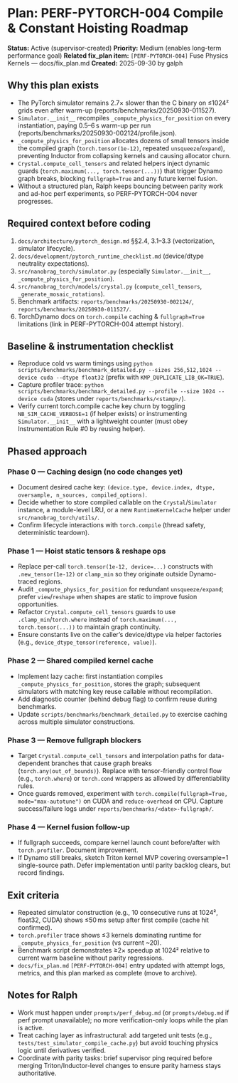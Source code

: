 # Plan: PERF-PYTORCH-004 Compile & Constant Hoisting Roadmap

**Status:** Active (supervisor-created)
**Priority:** Medium (enables long-term performance goal)
**Related fix_plan item:** `[PERF-PYTORCH-004]` Fuse Physics Kernels — docs/fix_plan.md
**Created:** 2025-09-30 by galph

## Why this plan exists
- The PyTorch simulator remains 2.7× slower than the C binary on ≤1024² grids even after warm-up (reports/benchmarks/20250930-011527).
- `Simulator.__init__` recompiles `_compute_physics_for_position` on every instantiation, paying 0.5–6 s warm-up per run (reports/benchmarks/20250930-002124/profile.json).
- `_compute_physics_for_position` allocates dozens of small tensors inside the compiled graph (`torch.tensor(1e-12)`, repeated `unsqueeze`/`expand`), preventing Inductor from collapsing kernels and causing allocator churn.
- `Crystal.compute_cell_tensors` and related helpers inject dynamic guards (`torch.maximum(..., torch.tensor(...))`) that trigger Dynamo graph breaks, blocking `fullgraph=True` and any future kernel fusion.
- Without a structured plan, Ralph keeps bouncing between parity work and ad-hoc perf experiments, so PERF-PYTORCH-004 never progresses.

## Required context before coding
1. `docs/architecture/pytorch_design.md` §§2.4, 3.1–3.3 (vectorization, simulator lifecycle).
2. `docs/development/pytorch_runtime_checklist.md` (device/dtype neutrality expectations).
3. `src/nanobrag_torch/simulator.py` (especially `Simulator.__init__`, `_compute_physics_for_position`).
4. `src/nanobrag_torch/models/crystal.py` (`compute_cell_tensors`, `_generate_mosaic_rotations`).
5. Benchmark artifacts: `reports/benchmarks/20250930-002124/`, `reports/benchmarks/20250930-011527/`.
6. TorchDynamo docs on `torch.compile` caching & `fullgraph=True` limitations (link in PERF-PYTORCH-004 attempt history).

## Baseline & instrumentation checklist
- Reproduce cold vs warm timings using `python scripts/benchmarks/benchmark_detailed.py --sizes 256,512,1024 --device cuda --dtype float32` (prefix with `KMP_DUPLICATE_LIB_OK=TRUE`).
- Capture profiler trace: `python scripts/benchmarks/benchmark_detailed.py --profile --size 1024 --device cuda` (stores under `reports/benchmarks/<stamp>/`).
- Verify current torch.compile cache key churn by toggling `NB_SIM_CACHE_VERBOSE=1` (if helper exists) or instrumenting `Simulator.__init__` with a lightweight counter (must obey Instrumentation Rule #0 by reusing helper).

## Phased approach

### Phase 0 — Caching design (no code changes yet)
- Document desired cache key: `(device.type, device.index, dtype, oversample, n_sources, compiled_options)`.
- Decide whether to store compiled callable on the `Crystal`/`Simulator` instance, a module-level LRU, or a new `RuntimeKernelCache` helper under `src/nanobrag_torch/utils/`.
- Confirm lifecycle interactions with `torch.compile` (thread safety, deterministic teardown).

### Phase 1 — Hoist static tensors & reshape ops
- Replace per-call `torch.tensor(1e-12, device=...)` constructs with `.new_tensor(1e-12)` or `clamp_min` so they originate outside Dynamo-traced regions.
- Audit `_compute_physics_for_position` for redundant `unsqueeze/expand`; prefer `view`/`reshape` when shapes are static to improve fusion opportunities.
- Refactor `Crystal.compute_cell_tensors` guards to use `.clamp_min`/`torch.where` instead of `torch.maximum(..., torch.tensor(...))` to maintain graph continuity.
- Ensure constants live on the caller’s device/dtype via helper factories (e.g., `device_dtype_tensor(reference, value)`).

### Phase 2 — Shared compiled kernel cache
- Implement lazy cache: first instantiation compiles `_compute_physics_for_position`, stores the graph; subsequent simulators with matching key reuse callable without recompilation.
- Add diagnostic counter (behind debug flag) to confirm reuse during benchmarks.
- Update `scripts/benchmarks/benchmark_detailed.py` to exercise caching across multiple simulator constructions.

### Phase 3 — Remove fullgraph blockers
- Target `Crystal.compute_cell_tensors` and interpolation paths for data-dependent branches that cause graph breaks (`torch.any(out_of_bounds)`). Replace with tensor-friendly control flow (e.g., `torch.where`) or `torch.cond` wrappers as allowed by differentiability rules.
- Once guards removed, experiment with `torch.compile(fullgraph=True, mode="max-autotune")` on CUDA and `reduce-overhead` on CPU. Capture success/failure logs under `reports/benchmarks/<date>-fullgraph/`.

### Phase 4 — Kernel fusion follow-up
- If fullgraph succeeds, compare kernel launch count before/after with `torch.profiler`. Document improvement.
- If Dynamo still breaks, sketch Triton kernel MVP covering oversample=1 single-source path. Defer implementation until parity backlog clears, but record findings.

## Exit criteria
- Repeated simulator construction (e.g., 10 consecutive runs at 1024², float32, CUDA) shows ≤50 ms setup after first compile (cache hit confirmed).
- `torch.profiler` trace shows ≤3 kernels dominating runtime for `_compute_physics_for_position` (vs current ~20).
- Benchmark script demonstrates ≥2× speedup at 1024² relative to current warm baseline without parity regressions.
- `docs/fix_plan.md` `[PERF-PYTORCH-004]` entry updated with attempt logs, metrics, and this plan marked as complete (move to archive).

## Notes for Ralph
- Work must happen under `prompts/perf_debug.md` (or `prompts/debug.md` if perf prompt unavailable); no more verification-only loops while the plan is active.
- Treat caching layer as infrastructural: add targeted unit tests (e.g., `tests/test_simulator_compile_cache.py`) but avoid touching physics logic until derivatives verified.
- Coordinate with parity tasks: brief supervisor ping required before merging Triton/Inductor-level changes to ensure parity harness stays authoritative.
